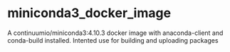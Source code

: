 # miniconda3_docker_image
A continuumio/miniconda3:4.10.3 docker image with anaconda-client and conda-build installed. Intented use for building and uploading packages
